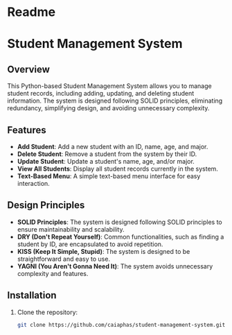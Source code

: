 # Readme
# Student Management System

## Overview

This Python-based Student Management System allows you to manage student records, including adding, updating, and deleting student information. The system is designed following SOLID principles, eliminating redundancy, simplifying design, and avoiding unnecessary complexity.

## Features

- **Add Student**: Add a new student with an ID, name, age, and major.
- **Delete Student**: Remove a student from the system by their ID.
- **Update Student**: Update a student's name, age, and/or major.
- **View All Students**: Display all student records currently in the system.
- **Text-Based Menu**: A simple text-based menu interface for easy interaction.

## Design Principles

- **SOLID Principles**: The system is designed following SOLID principles to ensure maintainability and scalability.
- **DRY (Don't Repeat Yourself)**: Common functionalities, such as finding a student by ID, are encapsulated to avoid repetition.
- **KISS (Keep It Simple, Stupid)**: The system is designed to be straightforward and easy to use.
- **YAGNI (You Aren't Gonna Need It)**: The system avoids unnecessary complexity and features.

## Installation

1. Clone the repository:

   ```bash
   git clone https://github.com/caiaphas/student-management-system.git
